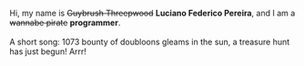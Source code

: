 Hi, my name is ~~Guybrush Threepwood~~ **Luciano Federico Pereira**, and I am a ~~wannabe pirate~~ **programmer**.<br><br>A short song: 1073 bounty of doubloons gleams in the sun, a treasure hunt has just begun! Arrr!
